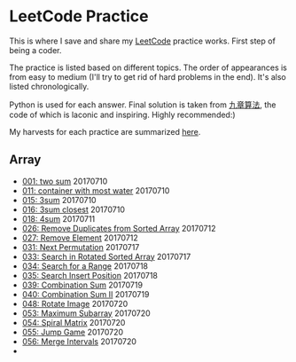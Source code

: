 # LeetCode Practice

This is where I save and share my [LeetCode](https://leetcode.com/) practice works. 
First step of being a coder.

The practice is listed based on different topics. 
The order of appearances is from easy to medium
(I'll try to get rid of hard problems in the end). 
It's also listed chronologically.

Python is used for each answer. Final solution is taken from [九章算法](http://www.jiuzhang.com/solution/), 
the code of which is laconic and inspiring. Highly recommended:)

My harvests for each practice are summarized [here](/summary.md).

## Array

- [001: two sum](/array/two_sum.md) 20170710
- [011: container with most water](/array/container_with_most_water.md) 20170710
- [015: 3sum](/array/3sum.md) 20170710
- [016: 3sum closest](/array/3sum_closest.md) 20170710
- [018: 4sum](/array/4sum.md) 20170711
- [026: Remove Duplicates from Sorted Array](/array/Remove_Duplicates_from_Sorted_Array.md) 20170712
- [027: Remove Element](/array/Remove_Element.md) 20170712
- [031: Next Permutation](/array/Next_Permutation.md) 20170717
- [033: Search in Rotated Sorted Array](/array/Search_in_Rotated_Sorted_Array.md) 20170717
- [034: Search for a Range](array/Search_for_a_Range.md) 20170718
- [035: Search Insert Position](array/Search_Insert_Position.md) 20170718
- [039: Combination Sum](/array/Combination_Sum.md) 20170719
- [040: Combination Sum II](/array/Combination_Sum_II.md) 20170719
- [048: Rotate Image](/array/Rotate_Image.md) 20170720
- [053: Maximum Subarray](/array/Maximum_Subarray.md) 20170720
- [054: Spiral Matrix](/array/Spiral_Matrix.md) 20170720
- [055: Jump Game](/array/Jump_Game.md) 20170720
- [056: Merge Intervals](/array/Merge_Intervals.md) 20170720
- 